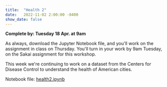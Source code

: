 ```yaml
---
title:  "Health 2"
date:   2022-11-02 2:00:00 -0400
show_date: false
---
```

**Complete by: Tuesday 18 Apr. at 9am**

As always, download the Jupyter Notebook file, and you'll work on the assignment in class on Thursday. You'll turn in your work by 9am Tuesday, on the Sakai assignment for this workshop.

This week we're continuing to work on a dataset from the Centers for Disease Control to understand the health of American cities.

Notebook file: <a href="/CIS241/resources/health2.ipynb" download>health2.ipynb</a>
